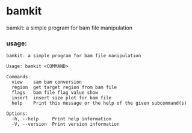 # bamkit
bamkit: a simple program for bam file manipulation


### usage:
```
bamkit: a simple program for bam file manipulation

Usage: bamkit <COMMAND>

Commands:
  view    sam bam conversion
  region  get target region from bam file
  flags   bam file flag value show
  insert  insert size plot for bam file
  help    Print this message or the help of the given subcommand(s)

Options:
  -h, --help     Print help information
  -V, --version  Print version information
```
